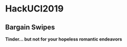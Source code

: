 # HackUCI2019
<h2>Bargain Swipes</h2>
<b><p>Tinder... but not for your hopeless romantic endeavors</p></b>
